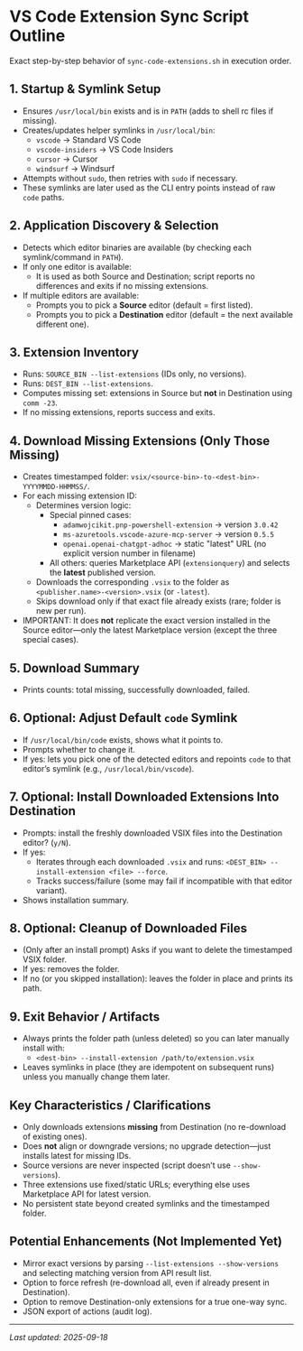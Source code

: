 # VS Code Extension Sync Script Outline

Exact step-by-step behavior of `sync-code-extensions.sh` in execution order.

## 1. Startup & Symlink Setup
- Ensures `/usr/local/bin` exists and is in `PATH` (adds to shell rc files if missing).
- Creates/updates helper symlinks in `/usr/local/bin`:
  - `vscode` → Standard VS Code
  - `vscode-insiders` → VS Code Insiders
  - `cursor` → Cursor
  - `windsurf` → Windsurf
- Attempts without `sudo`, then retries with `sudo` if necessary.
- These symlinks are later used as the CLI entry points instead of raw `code` paths.

## 2. Application Discovery & Selection
- Detects which editor binaries are available (by checking each symlink/command in `PATH`).
- If only one editor is available:
  - It is used as both Source and Destination; script reports no differences and exits if no missing extensions.
- If multiple editors are available:
  - Prompts you to pick a **Source** editor (default = first listed).
  - Prompts you to pick a **Destination** editor (default = the next available different one).

## 3. Extension Inventory
- Runs: `SOURCE_BIN --list-extensions` (IDs only, no versions).
- Runs: `DEST_BIN --list-extensions`.
- Computes missing set: extensions in Source but **not** in Destination using `comm -23`.
- If no missing extensions, reports success and exits.

## 4. Download Missing Extensions (Only Those Missing)
- Creates timestamped folder: `vsix/<source-bin>-to-<dest-bin>-YYYYMMDD-HHMMSS/`.
- For each missing extension ID:
  - Determines version logic:
    - Special pinned cases:
      - `adamwojcikit.pnp-powershell-extension` → version `3.0.42`
      - `ms-azuretools.vscode-azure-mcp-server` → version `0.5.5`
      - `openai.openai-chatgpt-adhoc` → static "latest" URL (no explicit version number in filename)
    - All others: queries Marketplace API (`extensionquery`) and selects the **latest** published version.
  - Downloads the corresponding `.vsix` to the folder as `<publisher.name>-<version>.vsix` (or `-latest`).
  - Skips download only if that exact file already exists (rare; folder is new per run).
- IMPORTANT: It does **not** replicate the exact version installed in the Source editor—only the latest Marketplace version (except the three special cases).

## 5. Download Summary
- Prints counts: total missing, successfully downloaded, failed.

## 6. Optional: Adjust Default `code` Symlink
- If `/usr/local/bin/code` exists, shows what it points to.
- Prompts whether to change it.
- If yes: lets you pick one of the detected editors and repoints `code` to that editor’s symlink (e.g., `/usr/local/bin/vscode`).

## 7. Optional: Install Downloaded Extensions Into Destination
- Prompts: install the freshly downloaded VSIX files into the Destination editor? (`y/N`).
- If yes:
  - Iterates through each downloaded `.vsix` and runs: `<DEST_BIN> --install-extension <file> --force`.
  - Tracks success/failure (some may fail if incompatible with that editor variant).
- Shows installation summary.

## 8. Optional: Cleanup of Downloaded Files
- (Only after an install prompt) Asks if you want to delete the timestamped VSIX folder.
- If yes: removes the folder.
- If no (or you skipped installation): leaves the folder in place and prints its path.

## 9. Exit Behavior / Artifacts
- Always prints the folder path (unless deleted) so you can later manually install with:
  - `<dest-bin> --install-extension /path/to/extension.vsix`
- Leaves symlinks in place (they are idempotent on subsequent runs) unless you manually change them later.

## Key Characteristics / Clarifications
- Only downloads extensions **missing** from Destination (no re-download of existing ones).
- Does **not** align or downgrade versions; no upgrade detection—just installs latest for missing IDs.
- Source versions are never inspected (script doesn’t use `--show-versions`).
- Three extensions use fixed/static URLs; everything else uses Marketplace API for latest version.
- No persistent state beyond created symlinks and the timestamped folder.

## Potential Enhancements (Not Implemented Yet)
- Mirror exact versions by parsing `--list-extensions --show-versions` and selecting matching version from API result list.
- Option to force refresh (re-download all, even if already present in Destination).
- Option to remove Destination-only extensions for a true one-way sync.
- JSON export of actions (audit log).

---
_Last updated: 2025-09-18_
